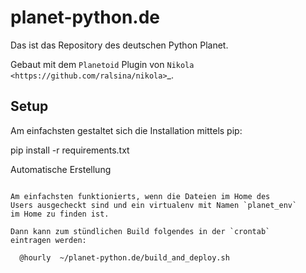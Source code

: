 planet-python.de
================

Das ist das Repository des deutschen Python Planet.

Gebaut mit dem `Planetoid` Plugin von 
`Nikola <https://github.com/ralsina/nikola>`_.


Setup
-----

Am einfachsten gestaltet sich die Installation mittels pip:

  pip install -r requirements.txt


Automatische Erstellung
~~~~~~~~~~~~~~~~~~~~~~~

Am einfachsten funktionierts, wenn die Dateien im Home des
Users ausgecheckt sind und ein virtualenv mit Namen `planet_env`
im Home zu finden ist.

Dann kann zum stündlichen Build folgendes in der `crontab` 
eintragen werden:

  @hourly  ~/planet-python.de/build_and_deploy.sh

